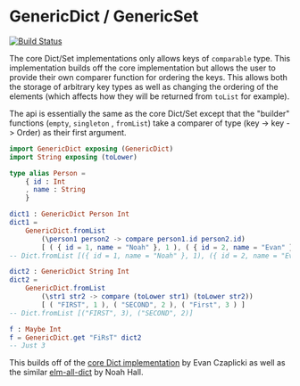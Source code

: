 # GenericDict / GenericSet

[![Build Status](https://travis-ci.org/robertjlooby/elm-generic-dict.svg?branch=master)](https://travis-ci.org/robertjlooby/elm-generic-dict)

The core Dict/Set implementations only allows keys of `comparable` type. This
implementation builds off the core implementation but allows the user to
provide their own comparer function for ordering the keys. This allows both the
storage of arbitrary key types as well as changing the ordering of the elements
(which affects how they will be returned from `toList` for example).

The api is essentially the same as the core Dict/Set except that the "builder"
functions (`empty`, `singleton` , `fromList`) take a comparer of type
(key -> key -> Order) as their first argument.

```elm
import GenericDict exposing (GenericDict)
import String exposing (toLower)

type alias Person =
    { id : Int
    , name : String
    }

dict1 : GenericDict Person Int
dict1 =
    GenericDict.fromList
        (\person1 person2 -> compare person1.id person2.id)
        [ ( { id = 1, name = "Noah" }, 1 ), ( { id = 2, name = "Evan" }, 2 ) ]
-- Dict.fromList [({ id = 1, name = "Noah" }, 1), ({ id = 2, name = "Evan" }, 2)]

dict2 : GenericDict String Int
dict2 =
    GenericDict.fromList
        (\str1 str2 -> compare (toLower str1) (toLower str2))
        [ ( "FIRST", 1 ), ( "SECOND", 2 ), ( "First", 3 ) ]
-- Dict.fromList [("FIRST", 3), ("SECOND", 2)]

f : Maybe Int
f = GenericDict.get "FiRsT" dict2
-- Just 3
```

This builds off of the
[core Dict implementation](https://github.com/elm-lang/core/tree/3.0.0)
by Evan Czaplicki as well as the similar
[elm-all-dict](https://github.com/eeue56/elm-all-dict) by Noah Hall.
